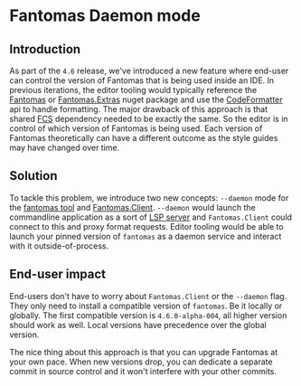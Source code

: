 ﻿# Fantomas Daemon mode

## Introduction

As part of the `4.6` release, we've introduced a new feature where end-user can control the version of Fantomas that is being used inside an IDE.
In previous iterations, the editor tooling would typically reference the [Fantomas](https://www.nuget.org/packages/Fantomas) or [Fantomas.Extras](https://www.nuget.org/packages/Fantomas.Extras) nuget package and use the [CodeFormatter](../src/Fantomas/CodeFormatter.fsi) api to handle formatting.
The major drawback of this approach is that shared [FCS](https://www.nuget.org/packages/FSharp.Compiler.Service/) dependency needed to be exactly the same.
So the editor is in control of which version of Fantomas is being used.
Each version of Fantomas theoretically can have a different outcome as the style guides may have changed over time.

## Solution

To tackle this problem, we introduce two new concepts: `--daemon` mode for the [fantomas tool](https://www.nuget.org/packages/fantomas) and [Fantomas.Client](https://www.nuget.org/packages/Fantomas.Client).
`--daemon` would launch the commandline application as a sort of [LSP server](https://microsoft.github.io/language-server-protocol/) and `Fantomas.Client` could connect to this and proxy format requests.
Editor tooling would be able to launch your pinned version of `fantomas` as a daemon service and interact with it outside-of-process.

## End-user impact

End-users don't have to worry about `Fantomas.Client` or the `--daemon` flag. They only need to install a compatible version of `fantomas`.
Be it locally or globally. The first compatible version is `4.6.0-alpha-004`, all higher version should work as well.
Local versions have precedence over the global version.

The nice thing about this approach is that you can upgrade Fantomas at your own pace. 
When new versions drop, you can dedicate a separate commit in source control and it won't interfere with your other commits.